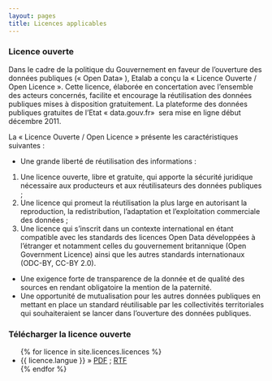 ```yaml
---
layout: pages
title: Licences applicables
---
```


<h3>Licence ouverte</h3>

Dans le cadre de la politique du Gouvernement en faveur de l’ouverture
des données publiques («&nbsp;Open Data»&nbsp;), Etalab a conçu
la «&nbsp;Licence Ouverte / Open Licence&nbsp;». Cette licence,
élaborée en concertation avec l’ensemble des acteurs concernés,
facilite et encourage la réutilisation des données publiques mises à
disposition gratuitement. La plateforme des données publiques gratuites
de l’Etat «&nbsp;data.gouv.fr»&nbsp; sera mise en ligne début
décembre 2011.

La «&nbsp;Licence Ouverte / Open Licence&nbsp;» présente les
caractéristiques suivantes :

* Une grande liberté de réutilisation des informations :
 1. Une licence ouverte, libre et gratuite, qui apporte la
   sécurité juridique nécessaire aux producteurs et aux
   réutilisateurs des données publiques ;
 2. Une licence qui promeut la réutilisation la plus large en
   autorisant la reproduction, la redistribution, l’adaptation et
   l’exploitation commerciale des données ;
 3. Une licence qui s’inscrit dans un contexte international
   en étant compatible avec les standards des licences Open Data
   développées à l’étranger et notamment celles du gouvernement
   britannique (Open Government Licence) ainsi que les autres standards
   internationaux (ODC-BY, CC-BY 2.0).
* Une exigence forte de transparence de la donnée et de qualité des
  sources en rendant obligatoire la mention de la paternité.
* Une opportunité de mutualisation pour les autres données publiques
  en mettant en place un standard réutilisable par les collectivités
  territoriales qui souhaiteraient se lancer dans l’ouverture des
  données publiques.

<h3>Télécharger la licence ouverte</h3>

  <ul class="posts">
    {% for licence in site.licences.licences %}
      <li><span>{{ licence.langue }}</span> &raquo; <a href="{{ licence.pdf }}">PDF</a> ; <a href="{{ licence.rtf }}">RTF</a></li>
    {% endfor %}
  </ul>

